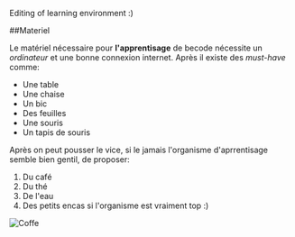 Editing of learning environment :) 

##Materiel

Le matériel nécessaire pour **l'apprentisage** de becode nécessite un *ordinateur* et une bonne connexion internet.
Après il existe des *must-have* comme:
* Une table
* Une chaise
* Un bic
* Des feuilles
* Une souris
* Un tapis de souris

Après on peut pousser le vice, si le jamais l'organisme d'aprrentisage semble bien gentil, de proposer:

1. Du café
2. Du thé
3. De l'eau
4. Des petits encas si l'organisme est vraiment top :)

![Coffe](https://media.giphy.com/media/CqtG4f5UF9G5q/giphy.gif)
